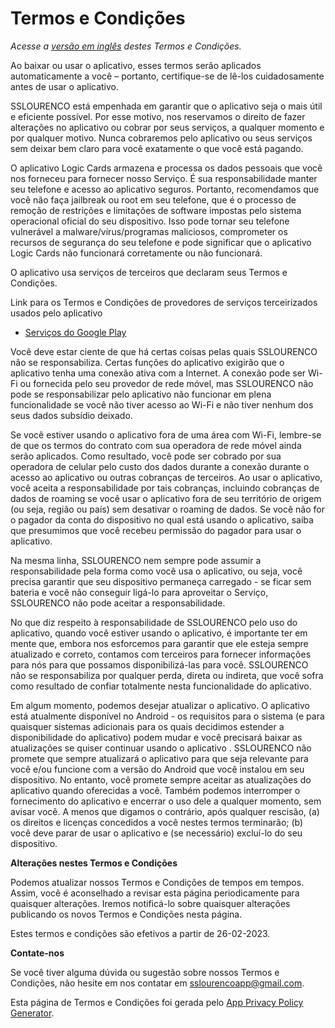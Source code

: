 # Termos e Condições

_Acesse a [versão em inglês](https://github.com/samydsousa/logiccards/tree/main/terms_and_conditions_en.md) destes Termos e Condições._

Ao baixar ou usar o aplicativo, esses termos serão aplicados automaticamente a você – portanto, certifique-se de lê-los cuidadosamente antes de usar o aplicativo.

SSLOURENCO está empenhada em garantir que o aplicativo seja o mais útil e eficiente possível. Por esse motivo, nos reservamos o direito de fazer alterações no aplicativo ou cobrar por seus serviços, a qualquer momento e por qualquer motivo. Nunca cobraremos pelo aplicativo ou seus serviços sem deixar bem claro para você exatamente o que você está pagando.

O aplicativo Logic Cards armazena e processa os dados pessoais que você nos forneceu para fornecer nosso Serviço. É sua responsabilidade manter seu telefone e acesso ao aplicativo seguros. Portanto, recomendamos que você não faça jailbreak ou root em seu telefone, que é o processo de remoção de restrições e limitações de software impostas pelo sistema operacional oficial do seu dispositivo. Isso pode tornar seu telefone vulnerável a malware/vírus/programas maliciosos, comprometer os recursos de segurança do seu telefone e pode significar que o aplicativo Logic Cards não funcionará corretamente ou não funcionará.

O aplicativo usa serviços de terceiros que declaram seus Termos e Condições.

Link para os Termos e Condições de provedores de serviços terceirizados usados pelo aplicativo

* [Serviços do Google Play](https://policies.google.com/terms)

Você deve estar ciente de que há certas coisas pelas quais SSLOURENCO não se responsabiliza. Certas funções do aplicativo exigirão que o aplicativo tenha uma conexão ativa com a Internet. A conexão pode ser Wi-Fi ou fornecida pelo seu provedor de rede móvel, mas SSLOURENCO não pode se responsabilizar pelo aplicativo não funcionar em plena funcionalidade se você não tiver acesso ao Wi-Fi e não tiver nenhum dos seus dados subsídio deixado.

Se você estiver usando o aplicativo fora de uma área com Wi-Fi, lembre-se de que os termos do contrato com sua operadora de rede móvel ainda serão aplicados. Como resultado, você pode ser cobrado por sua operadora de celular pelo custo dos dados durante a conexão durante o acesso ao aplicativo ou outras cobranças de terceiros. Ao usar o aplicativo, você aceita a responsabilidade por tais cobranças, incluindo cobranças de dados de roaming se você usar o aplicativo fora de seu território de origem (ou seja, região ou país) sem desativar o roaming de dados. Se você não for o pagador da conta do dispositivo no qual está usando o aplicativo, saiba que presumimos que você recebeu permissão do pagador para usar o aplicativo.

Na mesma linha, SSLOURENCO nem sempre pode assumir a responsabilidade pela forma como você usa o aplicativo, ou seja, você precisa garantir que seu dispositivo permaneça carregado - se ficar sem bateria e você não conseguir ligá-lo para aproveitar o Serviço, SSLOURENCO não pode aceitar a responsabilidade.

No que diz respeito à responsabilidade de SSLOURENCO pelo uso do aplicativo, quando você estiver usando o aplicativo, é importante ter em mente que, embora nos esforcemos para garantir que ele esteja sempre atualizado e correto, contamos com terceiros para fornecer informações para nós para que possamos disponibilizá-las para você. SSLOURENCO não se responsabiliza por qualquer perda, direta ou indireta, que você sofra como resultado de confiar totalmente nesta funcionalidade do aplicativo.

Em algum momento, podemos desejar atualizar o aplicativo. O aplicativo está atualmente disponível no Android - os requisitos para o sistema (e para quaisquer sistemas adicionais para os quais decidimos estender a disponibilidade do aplicativo) podem mudar e você precisará baixar as atualizações se quiser continuar usando o aplicativo . SSLOURENCO não promete que sempre atualizará o aplicativo para que seja relevante para você e/ou funcione com a versão do Android que você instalou em seu dispositivo. No entanto, você promete sempre aceitar as atualizações do aplicativo quando oferecidas a você. Também podemos interromper o fornecimento do aplicativo e encerrar o uso dele a qualquer momento, sem avisar você. A menos que digamos o contrário, após qualquer rescisão, (a) os direitos e licenças concedidos a você nestes termos terminarão; (b) você deve parar de usar o aplicativo e (se necessário) excluí-lo do seu dispositivo.

**Alterações nestes Termos e Condições**

Podemos atualizar nossos Termos e Condições de tempos em tempos. Assim, você é aconselhado a revisar esta página periodicamente para quaisquer alterações. Iremos notificá-lo sobre quaisquer alterações publicando os novos Termos e Condições nesta página.

Estes termos e condições são efetivos a partir de 26-02-2023.

**Contate-nos**

Se você tiver alguma dúvida ou sugestão sobre nossos Termos e Condições, não hesite em nos contatar em sslourencoapp@gmail.com.

Esta página de Termos e Condições foi gerada pelo [App Privacy Policy Generator](https://app-privacy-policy-generator.nisrulz.com/).